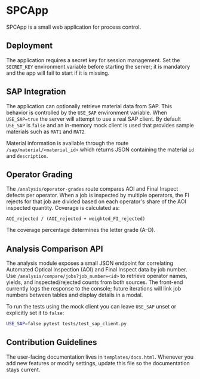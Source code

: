 # SPCApp

SPCApp is a small web application for process control.

## Deployment

The application requires a secret key for session management. Set the
`SECRET_KEY` environment variable before starting the server; it is
mandatory and the app will fail to start if it is missing.

## SAP Integration

The application can optionally retrieve material data from SAP. This
behavior is controlled by the `USE_SAP` environment variable. When
`USE_SAP=true` the server will attempt to use a real SAP client. By
default `USE_SAP` is `false` and an in-memory mock client is used that
provides sample materials such as `MAT1` and `MAT2`.

Material information is available through the route
`/sap/material/<material_id>` which returns JSON containing the material
`id` and `description`.

## Operator Grading

The `/analysis/operator-grades` route compares AOI and Final Inspect
defects per operator. When a job is inspected by multiple operators, the
FI rejects for that job are divided based on each operator's share of the
AOI inspected quantity. Coverage is calculated as:

```
AOI_rejected / (AOI_rejected + weighted_FI_rejected)
```

The coverage percentage determines the letter grade (A–D).

## Analysis Comparison API

The analysis module exposes a small JSON endpoint for correlating
Automated Optical Inspection (AOI) and Final Inspect data by job number.
Use `/analysis/compare/jobs?job_number=<id>` to retrieve operator names,
yields, and inspected/rejected counts from both sources. The front-end
currently logs the response to the console; future iterations will link
job numbers between tables and display details in a modal.

To run the tests using the mock client you can leave `USE_SAP` unset or
explicitly set it to `false`:

```bash
USE_SAP=false pytest tests/test_sap_client.py
```

## Contribution Guidelines

The user-facing documentation lives in `templates/docs.html`. Whenever you add new features or modify settings, update this file so the documentation stays current.

